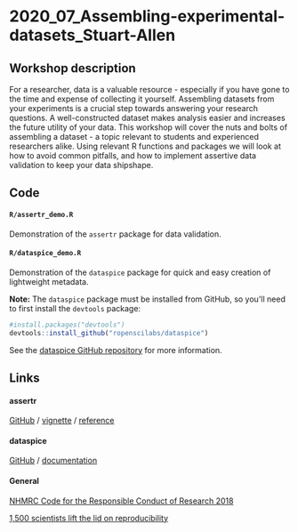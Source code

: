# 2020_07_Assembling-experimental-datasets_Stuart-Allen

## Workshop description

For a researcher, data is a valuable resource - especially if you have gone to the time and expense of collecting it yourself. Assembling datasets from your experiments is a crucial step towards answering your research questions. A well-constructed dataset makes analysis easier and increases the future utility of your data. This workshop will cover the nuts and bolts of assembling a dataset - a topic relevant to students and experienced researchers alike. Using relevant R functions and packages we will look at how to avoid common pitfalls, and how to implement assertive data validation to keep your data shipshape.

## Code

#### `R/assertr_demo.R`

Demonstration of the `assertr` package for data validation.

#### `R/dataspice_demo.R`

Demonstration of the `dataspice` package for quick and easy creation of lightweight metadata.

**Note:** The `dataspice` package must be installed from GitHub, so you'll need to first install the `devtools` package:

``` r
#install.packages("devtools")
devtools::install_github("ropenscilabs/dataspice")
```

See the [dataspice GitHub repository](https://github.com/ropenscilabs/dataspice) for more information.

## Links

#### assertr

[GitHub](https://github.com/ropensci/assertr) / [vignette](https://cran.r-project.org/web/packages/assertr/vignettes/assertr.html) / [reference](https://cran.r-project.org/web/packages/assertr/assertr.pdf)

#### dataspice

[GitHub](https://github.com/ropenscilabs/dataspice) / [documentation](https://docs.ropensci.org/dataspice/) 

#### General

[NHMRC Code for the Responsible Conduct of Research 2018](https://www.nhmrc.gov.au/about-us/publications/australian-code-responsible-conduct-research-2018)

[1,500 scientists lift the lid on reproducibility](https://www.nature.com/news/1-500-scientists-lift-the-lid-on-reproducibility-1.19970)

